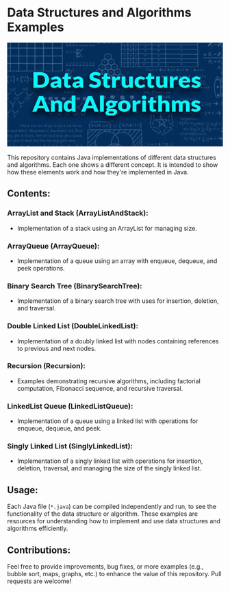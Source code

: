 # Data Structures and Algorithms Examples

![data structures and algorithms](Images/Data-structures-and-algorithms-new.webp)

This repository contains Java implementations of different data structures and algorithms. Each one shows a different concept. It is intended to show how these elements work and how they're implemented in Java.

## Contents:

### ArrayList and Stack (ArrayListAndStack):
- Implementation of a stack using an ArrayList for managing size.

### ArrayQueue (ArrayQueue):
- Implementation of a queue using an array with enqueue, dequeue, and peek operations.

### Binary Search Tree (BinarySearchTree):
- Implementation of a binary search tree with uses for insertion, deletion, and traversal.

### Double Linked List (DoubleLinkedList):
- Implementation of a doubly linked list with nodes containing references to previous and next nodes.

### Recursion (Recursion):
- Examples demonstrating recursive algorithms, including factorial computation, Fibonacci sequence, and recursive traversal.

### LinkedList Queue (LinkedListQueue):
- Implementation of a queue using a linked list with operations for enqueue, dequeue, and peek.

### Singly Linked List (SinglyLinkedList):
- Implementation of a singly linked list with operations for insertion, deletion, traversal, and managing the size of the singly linked list.

## Usage:
Each Java file (`*.java`) can be compiled independently and run, to see the functionality of the data structure or algorithm. These examples are resources for understanding how to implement and use data structures and algorithms efficiently.

## Contributions:
Feel free to provide improvements, bug fixes, or more examples (e.g., bubble sort, maps, graphs, etc.) to enhance the value of this repository. Pull requests are welcome!
